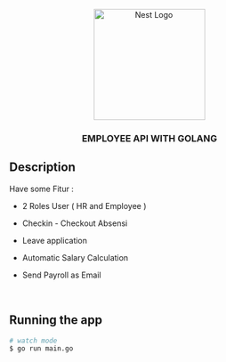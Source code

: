 <p align="center">
  <a href="http://nestjs.com/" target="blank"><img src="https://glints.com/id/lowongan/wp-content/uploads/2020/11/Golang-700x395-1-e1604625132833.png" width="200" alt="Nest Logo" /></a>
</p>
<h3 align="center">EMPLOYEE API WITH GOLANG</h3>

## Description

Have some Fitur :

- 2 Roles User ( HR and Employee )

- Checkin - Checkout Absensi

- Leave application

- Automatic Salary Calculation

- Send Payroll as Email

<br/>

## Running the app

```bash
# watch mode
$ go run main.go